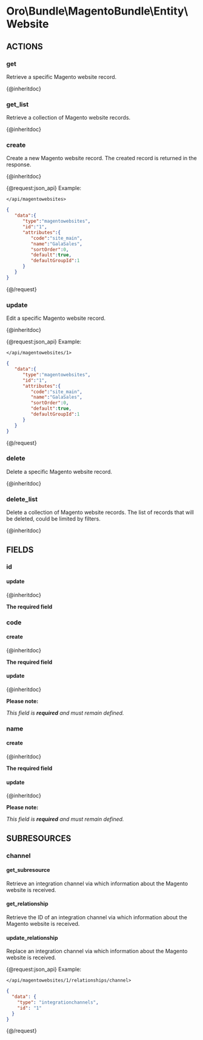 # Oro\Bundle\MagentoBundle\Entity\Website

## ACTIONS  

### get

Retrieve a specific Magento website record.

{@inheritdoc}

### get_list

Retrieve a collection of Magento website records.

{@inheritdoc}

### create

Create a new Magento website record.
The created record is returned in the response.

{@inheritdoc}

{@request:json_api}
Example:

`</api/magentowebsites>`

```JSON
{  
   "data":{  
      "type":"magentowebsites",
      "id":"1",
      "attributes":{  
         "code":"site_main",
         "name":"GalaSales",
         "sortOrder":0,
         "default":true,
         "defaultGroupId":1
      }
   }
}
```
{@/request}

### update

Edit a specific Magento website record.

{@inheritdoc}

{@request:json_api}
Example:

`</api/magentowebsites/1>`

```JSON
{  
   "data":{  
      "type":"magentowebsites",
      "id":"1",
      "attributes":{  
         "code":"site_main",
         "name":"GalaSales",
         "sortOrder":0,
         "default":true,
         "defaultGroupId":1
      }
   }
}
```
{@/request}

### delete

Delete a specific Magento website record.

{@inheritdoc}

### delete_list

Delete a collection of Magento website records.
The list of records that will be deleted, could be limited by filters.

{@inheritdoc}

## FIELDS

### id

#### update

{@inheritdoc}

**The required field**

### code

#### create

{@inheritdoc}

**The required field**

#### update

{@inheritdoc}

**Please note:**

*This field is **required** and must remain defined.*

### name

#### create

{@inheritdoc}

**The required field**

#### update

{@inheritdoc}

**Please note:**

*This field is **required** and must remain defined.*

## SUBRESOURCES

### channel

#### get_subresource

Retrieve an integration channel via which information about the Magento website is received.

#### get_relationship

Retrieve the ID of an integration channel via which information about the Magento website is received.

#### update_relationship

Replace an integration channel via which information about the Magento website is received.

{@request:json_api}
Example:

`</api/magentowebsites/1/relationships/channel>`

```JSON
{
  "data": {
    "type": "integrationchannels",
    "id": "1"
  }
}
```
{@/request}

